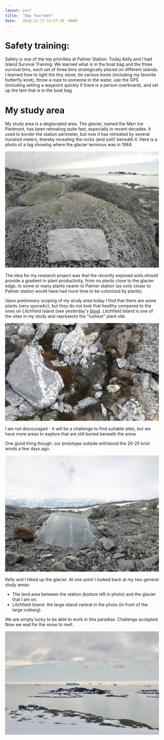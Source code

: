 ```yaml
---
layout: post
title:  "Day fourteen"
date:   2018-12-17 12:37:39 -0600
---
```


# Safety training: 
Safety is one of the top priorities at Palmer Station. Today Kelly and I had Island Survival Training. We learned what is in the boat bag and the three survival bins, each set of three bins strategically placed on different islands. I learned how to light the tiny stove, tie various knots (including my favorite butterfly knot), throw a rope to someone in the water, use the GPS (including setting a waypoint quickly if there is a person overboard), and set up the tent that is in the boat bag. 

# My study area
My study area is a deglaciated area. The glacier, named the Marr Ice Piedmont, has been retreating quite fast, especially in recent decades. It used to border the station perimeter, but now it has retreated by several hundred meters, thereby revealing the rocks (and soil!) beneath it. Here is a photo of a tag showing where the glacier terminus was in 1984. 

![Glacier terminus in 1984](/assets/blog_photos/181217/p1060536.jpg)

The idea for my research project was that the recently exposed soils should provide a gradient in plant productivity, from no plants close to the glacier edge, to some or many plants nearer to Palmer station (as soils closer to Palmer station would have had more time to be colonized by plants). 

Upon preliminary scoping of my study area today I find that there are some plants (very sporadic), but they do not look that healthy compared to the ones on Litchfield Island (see yesterday's [blog][day13]). Litchfield Island is one of the sites in my study and represents the "lushest" plant site.

![Moss behind Palmer station](/assets/blog_photos/181217/p1060532.jpg)

I am not discouraged - it will be a challenge to find suitable sites, but we have more areas to explore that are still buried beneath the snow. 

One good thing though: our prototype outside withstood the 20-25 knot winds a few days ago. 

![Chamber prototype](/assets/blog_photos/181217/p1060490.jpg)

Kelly and I hiked up the glacier. At one point I looked back at my two general study areas: 
* The land area between the station (bottom left in photo) and the glacier that I am on.
* Litchfield Island: the large island central in the photo (in front of the large iceberg).

We are simply lucky to be able to work in this paradise. Challenge accepted. Now we wait for the snow to melt.

![Two study areas](/assets/blog_photos/181217/p1060529.jpg)

[day13]: https://natasjavgestel.github.io/blog/2018/12/16/day-thirteen
